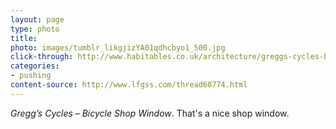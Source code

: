 ```yaml
---
layout: page
type: photo
title: 
photo: images/tumblr_likgjizYA01qdhcbyo1_500.jpg
click-through: http://www.habitables.co.uk/architecture/greggs-cycles-bicycle-shop-window
categories: 
- pushing
content-source: http://www.lfgss.com/thread60774.html
---
```

_Gregg’s Cycles – Bicycle Shop Window_. That's a nice shop window.
